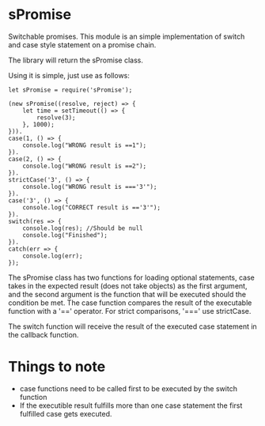 # sPromise
Switchable promises. This module is an simple implementation of switch and case style statement on a promise chain.

The library will return the sPromise class.

Using it is simple, just use as follows: 

```
let sPromise = require('sPromise');

(new sPromise((resolve, reject) => {
    let time = setTimeout(() => {
        resolve(3);
    }, 1000);
})).
case(1, () => {
    console.log("WRONG result is ==1");
}).
case(2, () => {
    console.log("WRONG result is ==2");
}).
strictCase('3', () => {
    console.log("WRONG result is ==='3'");
}).
case('3', () => {
    console.log("CORRECT result is =='3'");
}).
switch(res => {
    console.log(res); //Should be null
    console.log("Finished");
}).
catch(err => {
    console.log(err);
});

```

The sPromise class has two functions for loading optional statements, case takes in the expected result (does not take objects) as the first argument, and the second argument is the function that will be executed should the condition be met. The case function compares the result of the executable function with a '==' operator. For strict comparisons, '===' use strictCase. 

The switch function will receive the result of the executed case statement in the callback function.

# Things to note

- case functions need to be called first to be executed by the switch function
- If the executible result fulfills more than one case statement the first fulfilled case gets executed.

